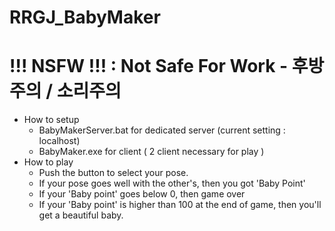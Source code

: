 # RRGJ_BabyMaker 
# !!! NSFW !!! : Not Safe For Work - 후방주의 / 소리주의
* How to setup
  - BabyMakerServer.bat for dedicated server (current setting : localhost)
  - BabyMaker.exe for client ( 2 client necessary for play )
* How to play
  - Push the button to select your pose.
  - If your pose goes well with the other's, then you got 'Baby Point'
  - If your 'Baby point' goes below 0, then game over
  - If your 'Baby point' is higher than 100 at the end of game, then you'll get a beautiful baby.
